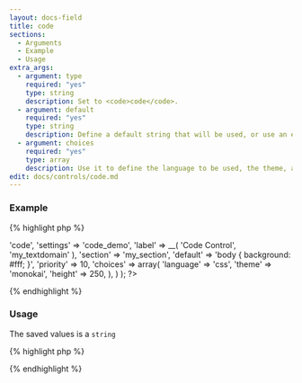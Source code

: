 ```yaml
---
layout: docs-field
title: code
sections:
  - Arguments
  - Example
  - Usage
extra_args:
  - argument: type
    required: "yes"
    type: string
    description: Set to <code>code</code>.
  - argument: default
    required: "yes"
    type: string
    description: Define a default string that will be used, or use an empty string (<code>'default' => ''</code>)
  - argument: choices
    required: "yes"
    type: array
    description: Use it to define the language to be used, the theme, and the area's height.
edit: docs/controls/code.md
---
```


### Example

{% highlight php %}
<?php
Kirki::add_field( 'my_config', array(
	'type'        => 'code',
	'settings'    => 'code_demo',
	'label'       => __( 'Code Control', 'my_textdomain' ),
	'section'     => 'my_section',
	'default'     => 'body { background: #fff; }',
	'priority'    => 10,
	'choices'     => array(
		'language' => 'css',
		'theme'    => 'monokai',
		'height'   => 250,
	),
) );
?>
{% endhighlight %}

### Usage

The saved values is a `string`

{% highlight php %}
<?php echo get_theme_mod( 'my_setting', '' ); ?>
{% endhighlight %}
